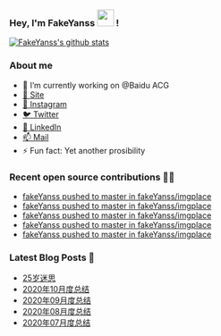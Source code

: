 ### Hey, I'm FakeYanss <img src="https://media.giphy.com/media/hvRJCLFzcasrR4ia7z/giphy.gif" width="30px"> !

[![FakeYanss's github stats](https://github-readme-stats.vercel.app/api?username=fakeyanss)](https://github.com/fakeyanss)

### About me
- 🔭 I’m currently working on @Baidu ACG
- [🦓 Site](https://foreti.me)
- [📸 Instagram](https://www.instagram.com/fakeyanss/)
- [🐦 Twitter](https://twitter.com/fakeYanss)
- [💼 LinkedIn](https://www.linkedin.com/in/foretime) 
- [📫 Mail](mailto:yanshisangc@gmail.com)
- ⚡ Fun fact: Yet another prosibility

### Recent open source contributions 👨‍💻

<!-- GITHUB:START -->
- [fakeYanss pushed to master in fakeYanss/imgplace](https://github.com/fakeYanss/imgplace/compare/b9ea2469b4...a41db4113c)
- [fakeYanss pushed to master in fakeYanss/imgplace](https://github.com/fakeYanss/imgplace/compare/d40b08149d...b9ea2469b4)
- [fakeYanss pushed to master in fakeYanss/imgplace](https://github.com/fakeYanss/imgplace/compare/64fced3b81...d40b08149d)
- [fakeYanss pushed to master in fakeYanss/imgplace](https://github.com/fakeYanss/imgplace/compare/a96b7ff718...64fced3b81)
- [fakeYanss pushed to master in fakeYanss/imgplace](https://github.com/fakeYanss/imgplace/compare/b7de2c7aa8...a96b7ff718)
<!-- GITHUB:END -->

### Latest Blog Posts 📕
<!-- BLOG:START -->
- [25岁迷思](https://foreti.me/blog/2021/01/09/thinking-at-25-years-old/)
- [2020年10月度总结](https://foreti.me/blog/2020/10/28/2020-10-review/)
- [2020年09月度总结](https://foreti.me/blog/2020/10/28/2020-09-review/)
- [2020年08月度总结](https://foreti.me/blog/2020/09/05/2020-08-review/)
- [2020年07月度总结](https://foreti.me/blog/2020/07/29/2020-07-review/)
<!-- BLOG:END -->
